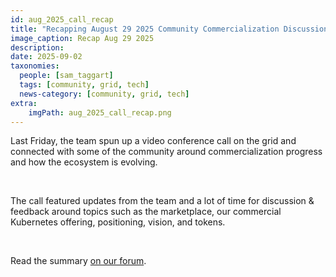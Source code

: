 ```yaml
---
id: aug_2025_call_recap
title: "Recapping August 29 2025 Community Commercialization Discussion"
image_caption: Recap Aug 29 2025
description: 
date: 2025-09-02
taxonomies:
  people: [sam_taggart]
  tags: [community, grid, tech]
  news-category: [community, grid, tech]
extra:
    imgPath: aug_2025_call_recap.png
---
```


Last Friday, the team spun up a video conference call on the grid and connected with some of the community around commercialization progress and how the ecosystem is evolving.

<br/>

The call featured updates from the team and a lot of time for discussion & feedback around topics such as the marketplace, our commercial Kubernetes offering, positioning, vision, and tokens.

<br/>

Read the summary [on our forum](https://forum.threefold.io/t/recapping-august-29-community-call-commercialization/4630).